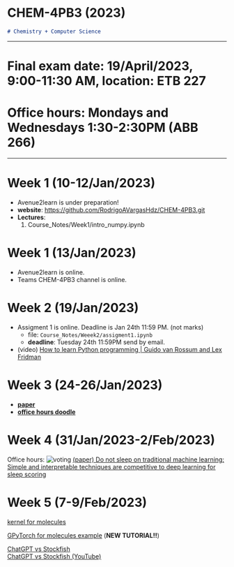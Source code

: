 <!-- ---
marp: true
theme: default
# _class: invet
backgroundColor: #fff
# backgroundImage: url('../Figures/dallemini.png')
paginate: true
math: katex
---
# https://marp.app/

<style>
section { 
    font-size: 30px; 
}
img[alt~="center"] {
  display: block;
  margin: 0 auto;
}
</style>
<style scoped>section { font-size: 30px; }</style>
 -->


# **CHEM-4PB3 (2023)**

```markdown
# Chemistry + Computer Science
```
---
# **Final exam date**: **19/April/2023**,  **9:00-11:30 AM**, location: **ETB 227**
# **Office hours**: Mondays and Wednesdays 1:30-2:30PM (**ABB 266**)
---

# **Week 1 (10-12/Jan/2023)**
* Avenue2learn is under preparation!
* **website**: https://github.com/RodrigoAVargasHdz/CHEM-4PB3.git
* **Lectures**: 
  1. Course_Notes/Week1/intro_numpy.ipynb

# **Week 1 (13/Jan/2023)**
* Avenue2learn is online.
* Teams CHEM-4PB3 channel is online.

# **Week 2 (19/Jan/2023)**
* Assigment 1 is online. Deadline is Jan 24th 11:59 PM. (not marks)
  * file: ```Course_Notes/Weeek2/assigment1.ipynb```
  * **deadline**: Tuesday 24th 11:59PM send by email.
* (video) [How to learn Python programming | Guido van Rossum and Lex Fridman](https://www.youtube.com/watch?v=F2Mx-u7auUs)
  
# **Week 3 (24-26/Jan/2023)**
  * [**paper**](https://doi.org/10.1021/acs.jchemed.1c00142)
  * [**office hours doodle**](https://forms.gle/ZzpxuHSyKhijiGuH8)

# **Week 4 (31/Jan/2023-2/Feb/2023)**
Office hours:
![voting](https://raw.github.com/RodrigoAVargasHdz/CHEM-4PB3/master/Course_Notes/Figures/office_hours_voting.png)
[(paper) Do not sleep on traditional machine learning: Simple and interpretable techniques are competitive to deep learning for sleep scoring](https://www.sciencedirect.com/science/article/pii/S1746809422008837)

# **Week 5 (7-9/Feb/2023)**
[kernel for molecules](https://towardsdatascience.com/gaussian-process-regression-on-molecules-in-gpflow-ee6fedab2130)

[GPyTorch for molecules example](Week6/gpytorch_molecules.ipynb) (**NEW TUTORIAL!!**)
<!-- [GPyTorch for molecules example](https://raw.github.com/RodrigoAVargasHdz/CHEM-4PB3/master/Course_Notes/Week5/gpytorch_molecules.ipynb) -->
[ChatGPT vs Stockfish](https://twitter.com/JoINrbs/status/1624351822621315072?s=20&t=yryE67kXEH7PkmXtdD1mNw)\
[ChatGPT vs Stockfish (YouTube)](https://www.youtube.com/watch?v=rSCNW1OCk_M)